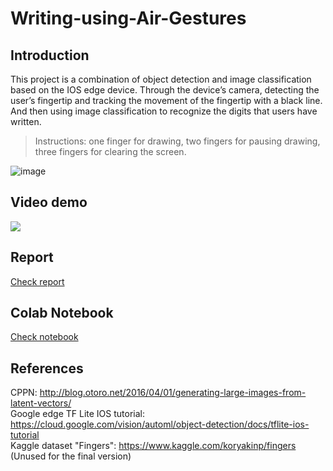# Writing-using-Air-Gestures

## Introduction

This project is a combination of object detection and image classification based on the IOS edge device. Through the device’s camera, detecting the user’s fingertip and tracking the movement of the fingertip with a black line. And then using image classification to recognize the digits that users have written.

> Instructions: one finger for drawing, two fingers for pausing drawing, three fingers for clearing the screen.

![image](https://github.com/infinitusposs/Writing-using-Air-Gestures/blob/master/README_DATA/description.png)

## Video demo

[![](http://img.youtube.com/vi/T3I0ruhP17M/0.jpg)](http://www.youtube.com/watch?v=T3I0ruhP17M "Writing with air gestures - demo")


## Report
[Check report](https://github.com/infinitusposs/Writing-using-Air-Gestures/blob/master/README_DATA/Final%20Report.pdf)

## Colab Notebook
[Check notebook](https://github.com/infinitusposs/Writing-using-Air-Gestures/blob/master/README_DATA/Final%20Project.ipynb)

## References
CPPN: http://blog.otoro.net/2016/04/01/generating-large-images-from-latent-vectors/ <br />
Google edge TF Lite IOS tutorial: https://cloud.google.com/vision/automl/object-detection/docs/tflite-ios-tutorial <br />
Kaggle dataset "Fingers": https://www.kaggle.com/koryakinp/fingers (Unused for the final version)
